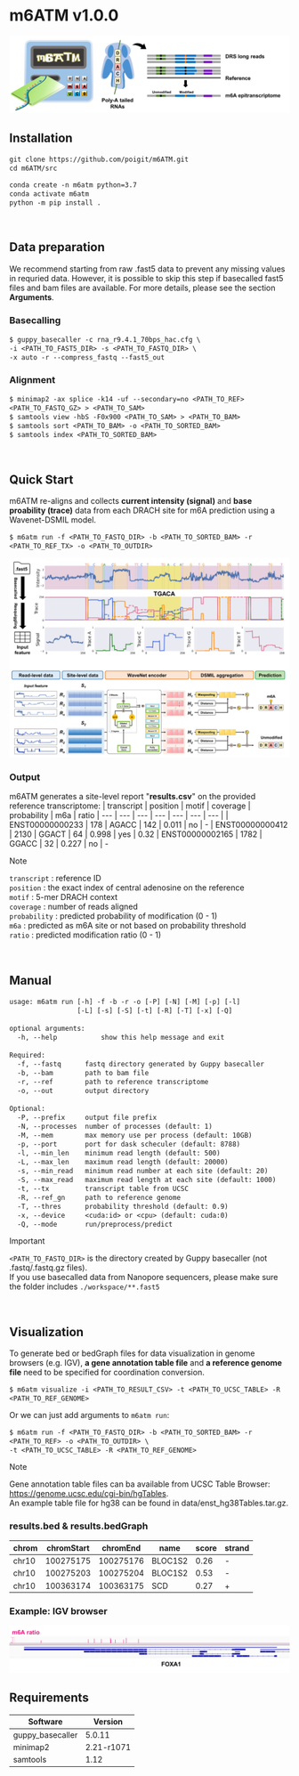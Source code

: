 # m6ATM v1.0.0
![m6ATM](fig/intro.png) 

## Installation
```
git clone https://github.com/poigit/m6ATM.git
cd m6ATM/src
```
```shell
conda create -n m6atm python=3.7
conda activate m6atm
python -m pip install .
```
<br>

## Data preparation
We recommend starting from raw .fast5 data to prevent any missing values in requried data. 
However, it is possible to skip this step if basecalled fast5 files and bam files are available. 
For more details, please see the section **Arguments**.

### Basecalling
```shell
$ guppy_basecaller -c rna_r9.4.1_70bps_hac.cfg \
-i <PATH_TO_FAST5_DIR> -s <PATH_TO_FASTQ_DIR> \
-x auto -r --compress_fastq --fast5_out  
```
### Alignment
```shell
$ minimap2 -ax splice -k14 -uf --secondary=no <PATH_TO_REF> <PATH_TO_FASTQ_GZ> > <PATH_TO_SAM>
$ samtools view -hbS -F0x900 <PATH_TO_SAM> > <PATH_TO_BAM>
$ samtools sort <PATH_TO_BAM> -o <PATH_TO_SORTED_BAM> 	
$ samtools index <PATH_TO_SORTED_BAM>
```
<br>

## Quick Start
m6ATM re-aligns and collects **current intensity (signal)** and **base proability (trace)** data from each DRACH site for m6A prediction using a Wavenet-DSMIL model.
```shell
$ m6atm run -f <PATH_TO_FASTQ_DIR> -b <PATH_TO_SORTED_BAM> -r <PATH_TO_REF_TX> -o <PATH_TO_OUTDIR>
```
![m6ATM](fig/pipeline.png)

### Output
m6ATM generates a site-level report "**results.csv**" on the provided reference transcriptome:
| transcript | position | motif | coverage | probability | m6a | ratio
| --- | --- | --- | --- | --- | --- | --- |
| ENST00000000233 | 178 | AGACC | 142 | 0.011 | no | -
| ENST00000000412 | 2130 | GGACT | 64 | 0.998 | yes | 0.32
| ENST00000002165 | 1782 | GGACC | 32 | 0.227 | no | -

> [!NOTE]
> ```transcript``` : reference ID<br/>
> ```position``` : the exact index of central adenosine on the reference<br/>
> ```motif``` : 5-mer DRACH context<br/>
> ```coverage``` : number of reads aligned<br/>
> ```probability``` : predicted probability of modification (0 - 1)<br/>
> ```m6a``` : predicted as m6A site or not based on probability threshold<br/>
> ```ratio``` : predicted modification ratio (0 - 1)
<br>

## Manual
```
usage: m6atm run [-h] -f -b -r -o [-P] [-N] [-M] [-p] [-l]
                 [-L] [-s] [-S] [-t] [-R] [-T] [-x] [-Q]

optional arguments:
  -h, --help           show this help message and exit

Required:
  -f, --fastq      fastq directory generated by Guppy basecaller
  -b, --bam        path to bam file
  -r, --ref        path to reference transcriptome
  -o, --out        output directory

Optional:
  -P, --prefix     output file prefix
  -N, --processes  number of processes (default: 1)
  -M, --mem        max memory use per process (default: 10GB)
  -p, --port       port for dask scheculer (default: 8788)
  -l, --min_len    minimum read length (default: 500)
  -L, --max_len    maximum read length (default: 20000)
  -s, --min_read   minimum read number at each site (default: 20)
  -S, --max_read   maximum read length at each site (default: 1000)
  -t, --tx         transcript table from UCSC
  -R, --ref_gn     path to reference genome
  -T, --thres      probability threshold (default: 0.9)
  -x, --device     <cuda:id> or <cpu> (default: cuda:0)
  -Q, --mode       run/preprocess/predict
```

> [!IMPORTANT]
> ```<PATH_TO_FASTQ_DIR>``` is the directory created by Guppy basecaller (not .fastq/.fastq.gz files).<br/>
> If you use basecalled data from Nanopore sequencers, please make sure the folder includes ```./workspace/**.fast5```
<br>

## Visualization
To generate bed or bedGraph files for data visualization in genome browsers (e.g. IGV), **a gene annotation table file** and **a reference genome file** need to be specified for coordination conversion. <br/>
```shell
$ m6atm visualize -i <PATH_TO_RESULT_CSV> -t <PATH_TO_UCSC_TABLE> -R <PATH_TO_REF_GENOME>
```
Or we can just add arguments to ```m6atm run```:
```shell
$ m6atm run -f <PATH_TO_FASTQ_DIR> -b <PATH_TO_SORTED_BAM> -r <PATH_TO_REF> -o <PATH_TO_OUTDIR> \
-t <PATH_TO_UCSC_TABLE> -R <PATH_TO_REF_GENOME>
```
> [!NOTE]
> Gene annotation table files can ba available from UCSC Table Browser: https://genome.ucsc.edu/cgi-bin/hgTables. <br/>
> An example table file for hg38 can be found in data/enst_hg38Tables.tar.gz.

### results.bed & results.bedGraph
| chrom | chromStart | chromEnd | name | score | strand |
| --- | --- | --- | --- | --- | --- 
| chr10 | 100275175 | 100275176 | BLOC1S2 | 0.26 | -
| chr10 | 100275203 | 100275204 | BLOC1S2 | 0.53 | -
| chr10 | 100363174 | 100363175 | SCD | 0.27 | + | -

### Example: IGV browser
![m6ATM](fig/browser.png)
<br>

## Requirements
| Software | Version |
| --- | --- |
| guppy_basecaller | 5.0.11 |
| minimap2 | 2.21-r1071 |
| samtools | 1.12 |
